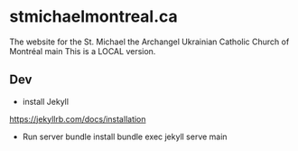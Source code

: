 # stmichaelmontreal.ca
The website for the St. Michael the Archangel Ukrainian Catholic Church of Montréal
main
This is a LOCAL version.

## Dev

* install Jekyll

https://jekyllrb.com/docs/installation

* Run server 
bundle install
bundle exec jekyll serve
main
